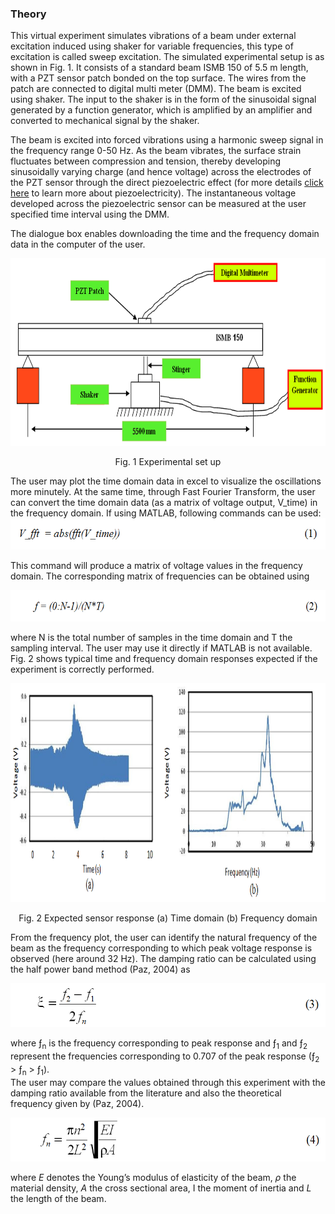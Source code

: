 ### Theory

This virtual experiment simulates vibrations of a beam under external excitation induced using shaker for variable frequencies, this type of excitation is called sweep excitation. The simulated experimental setup is as shown in Fig. 1. It consists of a standard beam ISMB 150 of 5.5 m length, with a PZT sensor patch bonded on the top surface. The wires from the patch are connected to digital multi meter (DMM). The beam is excited using shaker. The input to the shaker is in the form of the sinusoidal signal generated by a function generator, which is amplified by an amplifier and converted to mechanical signal by the shaker.

The beam is excited into forced vibrations using a harmonic sweep signal in the frequency range 0-50 Hz. As the beam vibrates, the surface strain fluctuates between compression and tension, thereby developing sinusoidally varying charge (and hence voltage) across the electrodes of the PZT sensor through the direct piezoelectric effect (for more details <a href="images/piezo.pdf" target="_blank">click here</a> to learn more about piezoelectricity). The instantaneous voltage developed across the piezoelectric sensor can be measured at the user specified time interval using the DMM.

The dialogue box enables downloading the time and the frequency domain data in the computer of the user.
<center>
<img src="images/th1.png" height="300px">

Fig. 1 Experimental set up 
</center>
The user may plot the time domain data in excel to visualize the oscillations more minutely. At the same time, through Fast Fourier Transform, the user can convert the time domain data (as a matrix of voltage output, V_time) in the frequency domain. If using MATLAB, following commands can be used:

<center><img src="images/th2.png" height="50px"></center>

This command will produce a matrix of voltage values in the frequency domain. The corresponding matrix of frequencies can be obtained using 

<center><img src="images/th3.png" height="50px"></center>

where N is the total number of samples in the time domain and T the sampling interval. The user may use it directly if MATLAB is not available. Fig. 2 shows typical time and frequency domain responses expected if the experiment is correctly performed.

<center><img src="images/th4.png" height="350px">
 

Fig. 2 Expected sensor response (a) Time domain (b) Frequency domain</center>

From the frequency plot, the user can identify the natural frequency of the beam as the frequency corresponding to which peak voltage response is observed (here around 32 Hz). The damping ratio can be calculated using the half power band method (Paz, 2004) as

<center><img src="images/th5.png" height="70px"></center>

where &#402;<sub>n</sub> is the frequency corresponding to peak response and &#402;<sub>1</sub> and &#402;<sub>2</sub> represent the frequencies corresponding to 0.707 of the peak response (&#402;<sub>2</sub> > &#402;<sub>n</sub> > &#402;<sub>1</sub>).<br>
The user may compare the values obtained through this experiment with the damping ratio available from the literature and also the theoretical frequency given by (Paz, 2004).

<center><img src="images/th6.png" height="70px"></center>

where <i>E</i> denotes the Young’s modulus of elasticity of the beam, <i>ρ</i> the material density, <i>A</i> the cross sectional area, I the moment of inertia and <i>L</i> the length of the beam.
